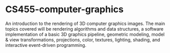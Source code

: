 # CS455-computer-graphics
An introduction to the rendering of 3D computer graphics images. The main topics covered will be rendering algorithms and data structures, a software implementation of a basic 3D graphics pipeline, geometric modeling, model &amp; view transformations, projections, color, textures, lighting, shading, and interactive event-driven programming. 

